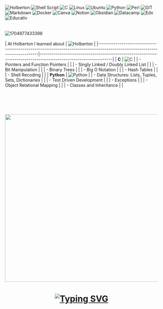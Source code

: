 ![Holberton](https://img.shields.io/badge/Holberton-005DFF?style=for-the-badge&logo=hippocamp&logoColor=white)
![Shell Script](https://img.shields.io/badge/shell_script-%23004D99.svg?style=for-the-badge&logo=gnu-bash&logoColor=white)
![C](https://img.shields.io/badge/c-%23002E66.svg?style=for-the-badge&logo=c&logoColor=white)
![Linux](https://img.shields.io/badge/Linux-0089FF?style=for-the-badge&logo=linux&logoColor=white)
![Ubuntu](https://img.shields.io/badge/Ubuntu-00487C?style=for-the-badge&logo=ubuntu&logoColor=white)
![Python](https://img.shields.io/badge/Python-00599C?style=for-the-badge&logo=python&logoColor=white)
![Perl](https://img.shields.io/badge/Perl-006DAA?style=for-the-badge&logo=perl&logoColor=white)
![GIT](https://img.shields.io/badge/GIT-0078D4?style=for-the-badge&logo=git&logoColor=white)
![Markdown](https://img.shields.io/badge/markdown-0066CC?style=for-the-badge&logo=markdown&logoColor=white)
![Docker](https://img.shields.io/badge/docker-0091EA?style=for-the-badge&logo=docker&logoColor=white)
![Canva](https://img.shields.io/badge/Canva-00C4CC?style=for-the-badge&logo=Canva&logoColor=white)
![Notion](https://img.shields.io/badge/Notion-0095D5?style=for-the-badge&logo=notion&logoColor=white)
![Obsidian](https://img.shields.io/badge/Obsidian-5865F2?style=for-the-badge&logo=obsidian&logoColor=white)
![Datacamp](https://img.shields.io/badge/Datacamp-0A6EAA?style=for-the-badge&logo=datacamp&logoColor=65FF8F)
![Edx](https://img.shields.io/badge/Edx-005A72?style=for-the-badge&logo=edx&logoColor=white)
![Educativ](https://img.shields.io/badge/Educativ-0E3E5B?style=for-the-badge&logo=educative&logoColor=white)
<br>
<br>
<br>
![1704977433398](https://github.com/chloe0524/chloe0524/assets/127857895/b9345463-a7f1-4435-9778-07634c56bd78)
<br>
<br>
| At Holberton I learned about | ![Holberton](https://img.shields.io/badge/Holberton-005DFF?style=for-the-badge&logo=hippocamp&logoColor=white) |
|-----------------------------------------------------------------------------------------------------------------------------|-------------------------------------------------------------------------------------------------------------------|
| **C**                                                                                                                       | ![C](https://img.shields.io/badge/C-003366?style=for-the-badge&logo=c&logoColor=white)                             |
| - Pointers and Function Pointers                                                                                            |                                                                                                                   |
| - Singly Linked / Doubly Linked List                                                                                        |                                                                                                                   |
| - Bit Manipulation                                                                                                          |                                                                                                                   |
| - Binary Trees                                                                                                              |                                                                                                                   |
| - Big O Notation                                                                                                            |                                                                                                                   |
| - Hash Tables                                                                                                               |                                                                                                                   |
| - Shell Recoding                                                                                                            |                                                                                                                   |
| **Python**                                                                                                                   | ![Python](https://img.shields.io/badge/Python-00599C?style=for-the-badge&logo=python&logoColor=white)             |
| - Data Structures: Lists, Tuples, Sets, Dictionaries                                                                       |                                                                                                                   |
| - Test Driven Development                                                                                                   |                                                                                                                   |
| - Exceptions                                                                                                                |                                                                                                                   |
| - Object Relational Mapping                                                                                                |                                                                                                                   |
| - Classes and Inheritance                                                                                                   |                                                                                                                   |

<br>
<br>
<h1 align="center">
  <tr>
    <td>
      <img src="https://github-readme-stats.vercel.app/api?username=chloe0524&show_icons=true&theme=blue-green&title_color=0099ff&text_color=33ccff&icon_color=0066cc&bg_color=ffffff" width="550">
    </td>
  </tr>
</h1>

<h1 align="center">
  
  [![Typing SVG](https://readme-typing-svg.herokuapp.com?font=Prompt&size=24&pause=1000&color=055AAB&random=false&width=440&lines=C%2322+TLS+for+the+win+%3C3)](https://git.io/typing-svg)
  
  </h1>
